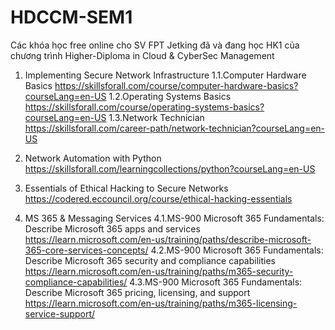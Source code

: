 # HDCCM-SEM1
Các khóa học free online cho SV FPT Jetking đã và đang học HK1 của chương trình Higher-Diploma in Cloud &amp; CyberSec Management
1. Implementing Secure Network Infrastructure 
1.1.Computer Hardware Basics https://skillsforall.com/course/computer-hardware-basics?courseLang=en-US
1.2.Operating Systems Basics https://skillsforall.com/course/operating-systems-basics?courseLang=en-US
1.3.Network Technician https://skillsforall.com/career-path/network-technician?courseLang=en-US

2. Network Automation with Python
https://skillsforall.com/learningcollections/python?courseLang=en-US

3. Essentials of Ethical Hacking to Secure Networks
https://codered.eccouncil.org/course/ethical-hacking-essentials

4. MS 365 & Messaging Services
4.1.MS-900 Microsoft 365 Fundamentals: Describe Microsoft 365 apps and services https://learn.microsoft.com/en-us/training/paths/describe-microsoft-365-core-services-concepts/
4.2.MS-900 Microsoft 365 Fundamentals: Describe Microsoft 365 security and compliance capabilities https://learn.microsoft.com/en-us/training/paths/m365-security-compliance-capabilities/
4.3.MS-900 Microsoft 365 Fundamentals: Describe Microsoft 365 pricing, licensing, and support https://learn.microsoft.com/en-us/training/paths/m365-licensing-service-support/
